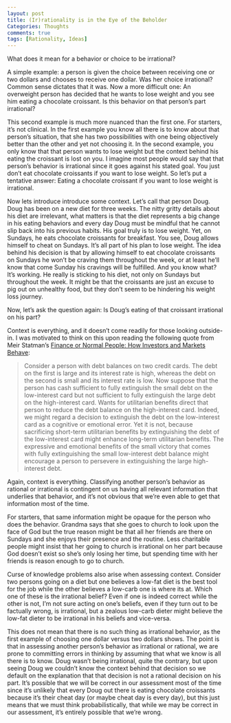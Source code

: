 ```yaml
---
layout: post
title: (Ir)rationality is in the Eye of the Beholder
Categories: Thoughts
comments: true
tags: [Rationality, Ideas]
---
```


What does it mean for a behavior or choice to be irrational?

A simple example: a person is given the choice between receiving one or two dollars and chooses to receive one dollar. Was her choice irrational? Common sense dictates that it was. Now a more difficult one: An overweight person has decided that he wants to lose weight and you see him eating a chocolate croissant. Is this behavior on that person’s part irrational?

This second example is much more nuanced than the first one. For starters, it’s not clinical. In the first example you know all there is to know about that person’s situation, that she has two possibilities with one being objectively better than the other and yet not choosing it. In the second example, you only know that that person wants to lose weight but the context behind his eating the croissant is lost on you. I imagine most people would say that that person’s behavior is irrational since it goes against his stated goal. You just don’t eat chocolate croissants if you want to lose weight. So let’s put a tentative answer: Eating a chocolate croissant if you want to lose weight is irrational.

Now lets introduce introduce some context. Let’s call that person Doug. Doug has been on a new diet for three weeks. The nitty gritty details about his diet are irrelevant, what matters is that the diet represents a big change in his eating behaviors and every day Doug must be mindful that he cannot slip back into his previous habits. His goal truly is to lose weight. Yet, on Sundays, he eats chocolate croissants for breakfast. You see, Doug allows himself to cheat on Sundays. It’s all part of his plan to lose weight. The idea behind his decision is that by allowing himself to eat chocolate croissants on Sundays he won’t be craving them throughout the week, or at least he’ll know that come Sunday his cravings will be fulfilled. And you know what? It’s working. He really is sticking to his diet, not only on Sundays but throughout the week. It might be that the croissants are just an excuse to pig out on unhealthy food, but they don’t seem to be hindering his weight loss journey.

Now, let’s ask the question again: Is Doug’s eating of that croissant irrational on his part?

<!--more-->

Context is everything, and it doesn’t come readily for those looking outside-in. I was motivated to think on this upon reading the following quote from Meir Statman’s [Finance or Normal People: How Investors and Markets Behave](https://www.amazon.com/Finance-Normal-People-Investors-Markets/dp/019062647X/ref=sr_1_1?ie=UTF8&qid=1499422548&sr=8-1&keywords=Finance+for+Normal+People%3A+How+Investors+and+Markets+Behave):

> Consider a person with debt balances on two credit cards. The debt on the first is large and its interest rate is high, whereas the debt on the second is small and its interest rate is low. Now suppose that the person has cash sufficient to fully extinguish the small debt on the low-interest card but not sufficient to fully extinguish the large debt on the high-interest card. Wants for utilitarian benefits direct that person to reduce the debt balance on the high-interest card. Indeed, we might regard a decision to extinguish the debt on the low-interest card as a cognitive or emotional error. Yet it is not, because sacrificing short-term utilitarian benefits by extinguishing the debt of the low-interest card might enhance long-term utilitarian benefits. The expressive and emotional benefits of the small victory that comes with fully extinguishing the small low-interest debt balance might encourage a person to persevere in extinguishing the large high-interest debt.

Again, context is everything. Classifying another person’s behavior as rational or irrational is contingent on us having all relevant information that underlies that behavior, and it’s not obvious that we’re even able to get that information most of the time.

For starters, that same information might be opaque for the person who does the behavior. Grandma says that she goes to church to look upon the face of God but the true reason might be that all her friends are there on Sundays and she enjoys their presence and the routine. Less charitable people might insist that her going to church is irrational on her part because God doesn’t exist so she’s only losing her time, but spending time with her friends is reason enough to go to church.

Curse of knowledge problems also arise when assessing context. Consider two persons going on a diet but one believes a low-fat diet is the best tool for the job while the other believes a low-carb one is where its at. Which one of these is the irrational belief? Even if one is indeed correct while the other is not, I’m not sure acting on one’s beliefs, even if they turn out to be factually wrong, is irrational, but a zealous low-carb dieter might believe the low-fat dieter to be irrational in his beliefs and vice-versa.

This does not mean that there is no such thing as irrational behavior, as the first example of choosing one dollar versus two dollars shows. The point is that in assessing another person’s behavior as irrational or rational, we are prone to committing errors in thinking by assuming that what we know is all there is to know. Doug wasn’t being irrational, quite the contrary, but upon seeing Doug we couldn’t know the context behind that decision so we default on the explanation that that decision is not a rational decision on his part. It’s possible that we will be correct in our assessment most of the time since it’s unlikely that every Doug out there is eating chocolate croissants because it’s their cheat day (or maybe cheat day is every day), but this just means that we must think probabilistically, that while we may be correct in our assessment, it’s entirely possible that we’re wrong.
